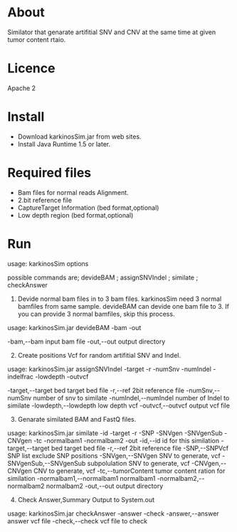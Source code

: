 # About

Similator that genarate artifitial SNV and CNV at the same time at given tumor content rtaio.

# Licence

 Apache 2


# Install

- Download karkinosSim.jar from web sites.
- Install Java Runtime 1.5 or later.

# Required files

- Bam files for normal reads Alignment.
- 2.bit reference file
- CaptureTarget Information (bed format,optional)
- Low depth region (bed format,optional)

# Run

usage: karkinosSim <command> options

possible commands are; devideBAM ; assignSNVIndel ; similate ; checkAnswer 

1. Devide normal bam files in to 3 bam files.
   karkinosSim need 3 normal bamfiles from same sample.
   devideBAM can devide one bam file to 3.
   If you can provide 3 normal bamfiles, skip this process.

usage: karkinosSim.jar devideBAM -bam <arg> -out <arg>

 -bam,--bam <arg>   input bam file
 -out,--out <arg>   output directory

2. Create positions Vcf for random artifitial SNV and Indel.

usage: karkinosSim.jar assignSNVIndel -target <arg> -r <arg> -numSnv <arg>
       -numIndel <arg> -indelfrac <arg> -lowdepth <arg> -outvcf <arg>

 -target,--target bed <arg>     target bed file
 -r,--ref <arg>                 2bit reference file
 -numSnv,--numSnv <arg>         number of snv to similate
 -numIndel,--numIndel <arg>     number of Indel to similate
 -lowdepth,--lowdepth <arg>     low depth vcf
 -outvcf,--outvcf <arg>         output vcf file

3. Genarate similated BAM and FastQ files.
   
usage: karkinosSim.jar similate -id <arg> -target <arg> -r <arg> -SNP
       <arg> -SNVgen <arg> -SNVgenSub <arg> -CNVgen <arg> -tc <arg>
       -normalbam1 <arg> -normalbam2 <arg> -out <arg>
 -id,--id <arg>                   id for this similation
 -target,--target bed <arg>       target bed file
 -r,--ref <arg>                   2bit reference file
 -SNP,--SNPVcf <arg>              SNP list exclude SNP positions
 -SNVgen,--SNVgen <arg>           SNV to generate, vcf
 -SNVgenSub,--SNVgenSub <arg>     subpolulation SNV to generate, vcf
 -CNVgen,--CNVgen <arg>           CNV to generate, vcf
 -tc,--tumorContent <arg>         tumor content ration for similation
 -normalbam1,--normalbam1 <arg>   normalbam1
 -normalbam2,--normalbam2 <arg>   normalbam2
 -out,--out <arg>                 output directory

4. Check Answer,Summary Output to  System.out

usage: karkinosSim.jar checkAnswer -answer <arg> -check <arg>
 -answer,--answer <arg>   answer vcf file
 -check,--check <arg>     vcf file to check



